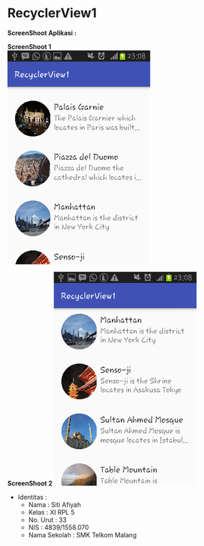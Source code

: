# RecyclerView1

**ScreenShoot Aplikasi :**

**ScreenShoot 1** <br>
![1.1](https://github.com/sitiafiyah/RecyclerView1/blob/master/1.1.png)

**ScreenShoot 2**
![1.2](https://github.com/sitiafiyah/RecyclerView1/blob/master/1.2.png)

* Identitas : 
    * Nama : Siti Afiyah 
    * Kelas : XI RPL 5 
    * No. Urut : 33 
    * NIS : 4839/1558.070 
    * Nama Sekolah : SMK Telkom Malang
